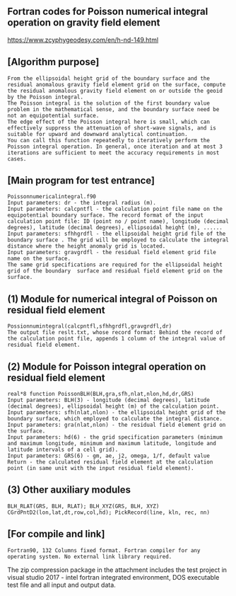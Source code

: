## Fortran codes for Poisson numerical integral operation on gravity field element
https://www.zcyphygeodesy.com/en/h-nd-149.html
## [Algorithm purpose]
    From the ellipsoidal height grid of the boundary surface and the residual anomalous gravity field element grid on the surface, compute the residual anomalous gravity field element on or outside the geoid by the Poisson integral. 
    The Poisson integral is the solution of the first boundary value problem in the mathematical sense, and the boundary surface need be not an equipotential surface.
    The edge effect of the Poisson integral here is small, which can effectively suppress the attenuation of short-wave signals, and is suitable for upward and downward analytical continuation.
    You can call this function repeatedly to iteratively perform the Poisson integral operation. In general, once iteration and at most 3 iterations are sufficient to meet the accuracy requirements in most cases.
## [Main program for test entrance]
    Poissonnumericalintegral.f90
    Input parameters: dr - the integral radius (m).
    Input parameters: calcpntfl - the calculation point file name on the equipotential boundary surface. The record format of the input calculation point file: ID (point no / point name), longitude (decimal degrees), latitude (decimal degrees), ellipsoidal height (m), ......
    Input parameters: sfhhgrdfl - the ellipsoidal height grid file of the boundary surface . The grid will be employed to calculate the integral distance where the height anomaly grid is located.
    Input parameters: gravgrdfl - the residual field element grid file name on the surface.
    The same grid specifications are required for the ellipsoidal height grid of the boundary  surface and residual field element grid on the surface.
## (1) Module for numerical integral of Poisson on residual field element
    Possionnumintegral(calcpntfl,sfhhgrdfl,gravgrdfl,dr)
    The output file reslt.txt, whose record format: Behind the record of the calculation point file, appends 1 column of the integral value of residual field element.
## (2) Module for Poisson integral operation on residual field element
    real*8 function PoissonBLH(BLH,gra,sfh,nlat,nlon,hd,dr,GRS)
    Input parameters: BLH(3) - longitude (decimal degrees), latitude (decimal degrees), ellipsoidal height (m) of the calculation point.
    Input parameters: sfh(nlat,nlon) - the ellipsoidal height grid of the boundary surface, which employed to calculate the integral distance.
    Input parameters: gra(nlat,nlon) - the residual field element grid on the surface.
    Input parameters: hd(6) - the grid specification parameters (minimum and maximum longitude, minimum and maximum latitude, longitude and latitude intervals of a cell grid).
    Input parameters: GRS(6) - gm, ae, j2, omega, 1/f, default value
    Return - the calculated residual field element at the calculation point (in same unit with the input residual field element).
## (3) Other auxiliary modules
    BLH_RLAT(GRS, BLH, RLAT); BLH_XYZ(GRS, BLH, XYZ)
    CGrdPntD2(lon,lat,dt,row,col,hd); PickRecord(line, kln, rec, nn)
## [For compile and link]
    Fortran90, 132 Columns fixed format. Fortran compiler for any operating system. No external link library required.
The zip compression package in the attachment includes the test project in visual studio 2017 - intel fortran integrated environment, DOS executable test file and all input and output data.
